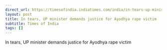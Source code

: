 ```yaml
---
direct_url: https://timesofindia.indiatimes.com/india/in-tears-up-minister-sanjay-nishad-demands-justice-for-ayodhya-rape-victim-accuses-sp-of-protecting-criminals/articleshow/112249718.cms
layout: post
title: In tears, UP minister demands justice for Ayodhya rape victim
subtitle: Times of India
tags: []
---
```


In tears, UP minister demands justice for Ayodhya rape victim
